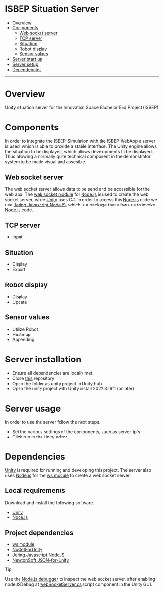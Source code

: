 ISBEP Situation Server
=============================

 - [Overview](#overview)
 - [Components](#components)
   - [Web socket server](#web-socket-server)
   - [TCP server](#tcp-server)
   - [Situation](#situation)
   - [Robot display](#robot-display)
   - [Sensor values](#sensor-values)
 - [Server start up](#server-usage)
 - [Server setup](#server-setup)
 - [Dependencies](#dependencies)

-----------------------------

# Overview
Unity situation server for the Innovation Space Bachelor End Project (ISBEP)

# Components
In order to integrate the ISBEP-Simulation with the ISBEP-WebApp a server is used, which is able to provide a stable interface. The Unity engine allows the situation to be displayed, which allows developments to be displayed. Thus allowing a normally quite technical component in the demonstrator system to be made visual and assesible.

## Web socket server
The web socket server allows data to be send and be accessible for the web app. The [web socket module](https://github.com/websockets/ws) for [Node.js](https://nodejs.org/en/) is used to create the web socket server, while [Unity](https://unity.com) uses C#. In order to access this [Node.js](https://nodejs.org/en/) code we use [Jering.Javascript.NodeJS](https://github.com/JeringTech/Javascript.NodeJS), which is a package that allows us to invoke [Node.js](https://nodejs.org/en/) code.

## TCP server
- Input

## Situation
- Display
- Export

## Robot display
- Display
- Update

## Sensor values
- Utilize Robot
- Heatmap
- Appending

# Server installation
- Ensure all dependencies are locally met.
- Clone [this]() repository
- Open the folder as unity project in Unity hub
- Open the unity project with Unity install 2022.3.19f1 (or later)

# Server usage
In order to use the server follow the next steps.
- Set the various settings of the components, such as server-ip's.
- Click run in the Unity editor.

# Dependencies
[Unity](https://unity.com/download) is required for running and developing this project. The server also uses [Node.js](https://nodejs.org/en/download/) for the [ws module](https://github.com/websockets/ws) to create a web socket server.

## Local requirements
Download and install the following software.
- [Unity](https://unity.com/download)
- [Node.js](https://nodejs.org/en/download/)

## Project dependencies
- [ws module](https://github.com/websockets/ws)
- [NuGetForUnity](https://github.com/GlitchEnzo/NuGetForUnity)
- [Jering.Javascript.NodeJS](https://github.com/JeringTech/Javascript.NodeJS)
- [NewtonSoft.JSON-for-Unity](https://github.com/applejag/Newtonsoft.Json-for-Unity)

> [!TIP]
> Use the [Node.js debugger](https://nodejs.org/en/learn/getting-started/debugging) to inspect the web socket server, after enabling nodeJSDebug at [webSocketServer.cs](Assets/Scripts/Connection/WebSocket/WebSocketServer.cs) script component in the Unity GUI.
